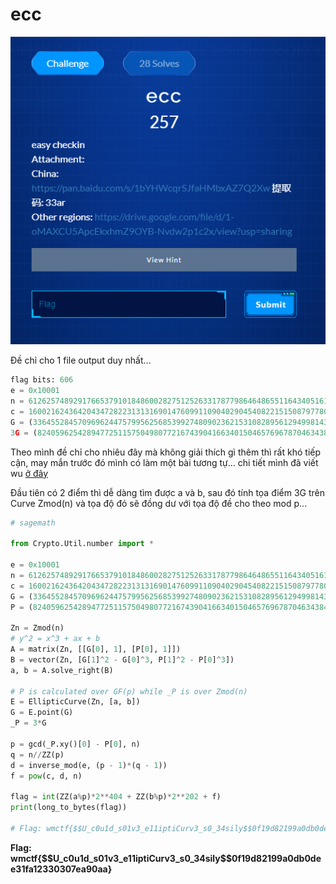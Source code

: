 # ecc

![ecc](../_img/ecc.png)

Đề chỉ cho 1 file output duy nhất...

```python
flag bits: 606
e = 0x10001
n = 61262574892917665379101848600282751252633178779864648655116434051615964747592676204833262666589440081296571836666022795166255640192795587508845265816642144669301520989571990670507103278098950563219296310830719975959589061794360407053224254135937766317251283933110936269282950512402428088733821277056712795259
c = 16002162436420434728223131316901476099110904029045408221515087977802746863468505266500673611412375885221860212238712311981079623398373906773247773552766200431323537510699147642358473715224124662007742017000810447999989426207919068340364725395075614636875116086496704959130761547095168937180751237132642548997
G = (3364552845709696244757995625685399274809023621531082895612949981433844727622567352338990765970534554565693355095508508160162961299445890209860508127449468 : 4874111773041360858453223185020051270111929505293131058858547656851279111764112235653823943997681930204977283843433850957234770591933663960666437259499093 : 1)
3G = (8240596254289477251157504980772167439041663401504657696787046343848644902166655624353107697436635678388969190302189718026343959470011854412337179727187240 : 4413479999185843948404442728411950785256136111461847698098967018173326770728464491960875264034301169184074110521039566669441716138955932362724194843596479 : 1)
```

Theo mình đề chỉ cho nhiêu đây mà không giải thích gì thêm thì rất khó tiếp cận, may mắn trước đó mình có làm một bài tương tự... chi tiết mình đã viết wu [ở đây](https://vnc1106.github.io/2022/08/07/cor.html#threetreasures)

Đầu tiên có 2 điểm thì dễ dàng tìm được a và b, sau đó tính tọa điểm 3G trên Curve Zmod(n) và tọa độ đó sẽ đồng dư với tọa độ đề cho theo mod p...

```python
# sagemath

from Crypto.Util.number import *

e = 0x10001
n = 61262574892917665379101848600282751252633178779864648655116434051615964747592676204833262666589440081296571836666022795166255640192795587508845265816642144669301520989571990670507103278098950563219296310830719975959589061794360407053224254135937766317251283933110936269282950512402428088733821277056712795259
c = 16002162436420434728223131316901476099110904029045408221515087977802746863468505266500673611412375885221860212238712311981079623398373906773247773552766200431323537510699147642358473715224124662007742017000810447999989426207919068340364725395075614636875116086496704959130761547095168937180751237132642548997
G = (3364552845709696244757995625685399274809023621531082895612949981433844727622567352338990765970534554565693355095508508160162961299445890209860508127449468, 4874111773041360858453223185020051270111929505293131058858547656851279111764112235653823943997681930204977283843433850957234770591933663960666437259499093)
P = (8240596254289477251157504980772167439041663401504657696787046343848644902166655624353107697436635678388969190302189718026343959470011854412337179727187240, 4413479999185843948404442728411950785256136111461847698098967018173326770728464491960875264034301169184074110521039566669441716138955932362724194843596479)

Zn = Zmod(n)
# y^2 = x^3 + ax + b
A = matrix(Zn, [[G[0], 1], [P[0], 1]])
B = vector(Zn, [G[1]^2 - G[0]^3, P[1]^2 - P[0]^3])
a, b = A.solve_right(B)

# P is calculated over GF(p) while _P is over Zmod(n)
E = EllipticCurve(Zn, [a, b])
G = E.point(G)
_P = 3*G

p = gcd(_P.xy()[0] - P[0], n)
q = n//ZZ(p)
d = inverse_mod(e, (p - 1)*(q - 1))
f = pow(c, d, n)

flag = int(ZZ(a%p)*2**404 + ZZ(b%p)*2**202 + f)
print(long_to_bytes(flag))

# Flag: wmctf{$$U_c0u1d_s01v3_e11iptiCurv3_s0_34sily$$0f19d82199a0db0dee31fa12330307ea90aa}
```

**Flag: wmctf{\$\$U_c0u1d_s01v3_e11iptiCurv3_s0_34sily$$0f19d82199a0db0dee31fa12330307ea90aa}**
